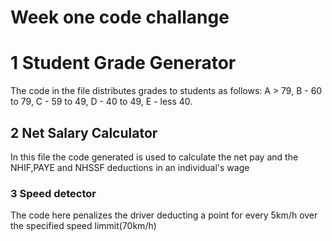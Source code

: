 # Week one code challange
# 1 Student Grade Generator
The code in the file distributes grades to students as follows:
A > 79, 
B - 60 to 79,
C -  59 to 49,
D - 40 to 49,
E - less 40.

## 2 Net Salary Calculator
In this file the code generated is used to calculate the net pay and the NHIF,PAYE and NHSSF deductions in an individual's wage

### 3 Speed detector
The code here penalizes the driver deducting a point for every 5km/h over the specified speed limmit(70km/h)
